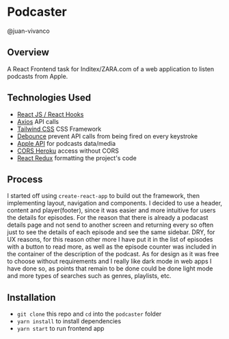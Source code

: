 # Podcaster

@juan-vivanco

## Overview

A React Frontend task for Inditex/ZARA.com of a web application to listen podcasts from Apple.

## Technologies Used

- [React JS / React Hooks](https://reactjs.org/)
- [Axios](https://github.com/axios/axios) API calls
- [Tailwind CSS](https://material-ui.com/) CSS Framework
- [Debounce](https://usehooks.com/useDebounce/) prevent API calls from being fired on every keystroke
- [Apple API](https://itunes.apple.com/us/rss/toppodcasts/limit=100/genre=1310/json) for podcasts data/media
- [CORS Heroku](https://cors-anywhere.herokuapp.com/) access without CORS
- [React Redux](https://react-redux.js.org/) formatting the project's code

## Process

I started off using `create-react-app` to build out the framework, then implementing layout, navigation and components. I decided to use a header, content and player(footer), since it was easier and more intuitive for users the details for episodes. For the reason that there is already a podacast details page and not send to another screen and returning every so often just to see the details of each episode and see the same sidebar. DRY, for UX reasons, for this reason other more I have put it in the list of episodes with a button to read more, as well as the episode counter was included in the container of the description of the podcast. As for design as it was free to choose without requirements and I really like dark mode in web apps I have done so, as points that remain to be done could be done light mode and more types of searches such as genres, playlists, etc.

## Installation

- `git clone` this repo and `cd` into the `podcaster` folder
- `yarn install` to install dependencies
- `yarn start` to run frontend app
